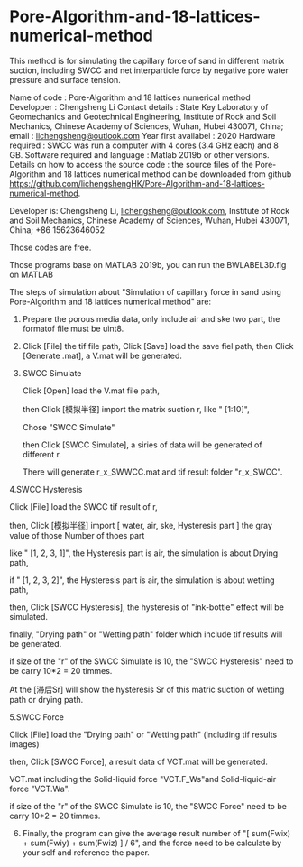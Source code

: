 # Pore-Algorithm-and-18-lattices-numerical-method

This method is for simulating the capillary force of sand in different matrix suction, including SWCC and net interparticle force by negative pore water pressure and surface tension.

Name of code : Pore-Algorithm and 18 lattices numerical method
Developper : Chengsheng Li
Contact details : State Key Laboratory of Geomechanics and Geotechnical Engineering, Institute of Rock and Soil Mechanics, Chinese Academy of Sciences, Wuhan, Hubei 430071, China; 
email : lichengsheng@outlook.com
Year first availabel : 2020
Hardware required : SWCC was run a computer with 4 cores (3.4 GHz each) and 8 GB.
Software required and language : Matlab 2019b or other versions.
Details on how to access the source code : the source files of the Pore-Algorithm and 18 lattices numerical method can be downloaded from github https://github.com/lichengshengHK/Pore-Algorithm-and-18-lattices-numerical-method.

Developer is: Chengsheng Li, lichengsheng@outlook.com,
Institute of Rock and Soil Mechanics, Chinese Academy of Sciences, Wuhan, 
Hubei 430071, China;
+86 15623646052 

Those codes are free.

Those programs base on MATLAB 2019b, you can run the BWLABEL3D.fig on 
MATLAB

The steps of simulation about "Simulation of capillary force in sand using Pore-Algorithm and 18 lattices numerical method"
are:

1. Prepare the porous media data, only include air and ske two part, the formatof file must be uint8.

2. Click [File] the tif file path, Click [Save] load the save fiel path,
   then Click [Generate .mat], a V.mat will be generated.

3. SWCC Simulate

   Click [Open] load the V.mat file path, 
   
   then Click [模拟半径] import the matrix suction r, like " [1:10]",
   
   Chose "SWCC Simulate"
   
   then Click [SWCC Simulate], a siries of data will be generated of different r.
   
   There will generate r_x_SWWCC.mat and tif result folder "r_x_SWCC".

4.SWCC Hysteresis

   Click [File] load the SWCC tif result of r, 
   
   then, Click [模拟半径] import [ water, air, ske, Hysteresis part ] the gray value of those Number of thoes part
   
   like " [1, 2, 3, 1]", the Hysteresis part is air, the simulation is about Drying path,
   
   if " [1, 2, 3, 2]", the Hysteresis part is air, the simulation is about wetting path,
   
   then, Click [SWCC Hysteresis], the hysteresis of "ink-bottle" effect will be simulated.
   
   finally, "Drying path" or "Wetting path" folder which include tif results will be generated.
   
   if size of the "r" of the SWCC Simulate is 10, the "SWCC Hysteresis" need to be carry 10*2 = 20 timmes.
   
   At the [滞后Sr] will show the hysteresis Sr of this matric suction of wetting path or drying path.

5.SWCC Force

   Click [File] load the "Drying path" or "Wetting path" (including tif results images)
   
   then, Click [SWCC Force], a result data of VCT.mat will be generated.
   
   VCT.mat including the Solid-liquid force "VCT.F_Ws"and Solid-liquid-air force "VCT.Wa".
   
   if size of the "r" of the SWCC Simulate is 10, the "SWCC Force" need to be carry 10*2 = 20 timmes.
  
6. Finally, the program can give the average result number of "[ sum(Fwix) + sum(Fwiy) + sum(Fwiz) ] / 6", and the force need to be calculate by your self and reference the paper.
 




